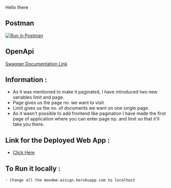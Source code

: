 Hello there

## Postman
[![Run in Postman](https://run.pstmn.io/button.svg)](https://app.getpostman.com/run-collection/16019414-6550fbc4-e8a4-4d7b-808e-9747f45c0be7?action=collection%2Ffork&collection-url=entityId%3D16019414-6550fbc4-e8a4-4d7b-808e-9747f45c0be7%26entityType%3Dcollection%26workspaceId%3D4a4ff06a-e677-4298-ba12-a9d2e64055ce)


## OpenApi 
[Swagger Documentation Link](https://moodme-assign.herokuapp.com/api-docs/)


## Information :
  - As it was mentioned to make it paginated, I have introduced two new variables limit and page. 
  - Page gives us the page no. we want to visit.
  - Limit gives us the no. of documents we want on one single page.
  - As it wasn't possible to add frontend like pagination I have made the first page of application where you can enter page np. and limit so that it'll take you there.

## Link for the Deployed Web App :
  - [Click Here](https://moodme-assign.herokuapp.com/)


## To Run it locally :
    - Change all the moodme-assign.herokuapp.com to localhost